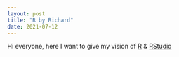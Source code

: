 ```yaml
---
layout: post
title: "R by Richard"
date: 2021-07-12
---
```


Hi everyone, here I want to give my vision of [R](https://www.r-project.org) & [RStudio](https://www.rstudio.com) 
